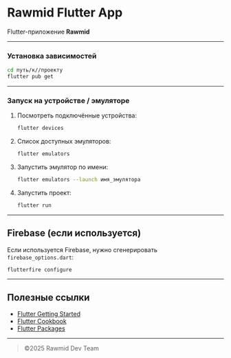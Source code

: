 # Rawmid Flutter App

Flutter-приложение **Rawmid**

---

### Установка зависимостей

```bash
cd путь/к//проекту
flutter pub get
```

---

### Запуск на устройстве / эмуляторе

1. Посмотреть подключённые устройства:
   ```bash
   flutter devices
   ```

2. Список доступных эмуляторов:
   ```bash
   flutter emulators
   ```

3. Запустить эмулятор по имени:
   ```bash
   flutter emulators --launch имя_эмулятора
   ```

4. Запустить проект:
   ```bash
   flutter run
   ```

---

## Firebase (если используется)

Если используется Firebase, нужно сгенерировать `firebase_options.dart`:
```bash
flutterfire configure
```

---

## Полезные ссылки

- [Flutter Getting Started](https://docs.flutter.dev/get-started)
- [Flutter Cookbook](https://docs.flutter.dev/cookbook)
- [Flutter Packages](https://pub.dev)

---

> ©2025 Rawmid Dev Team